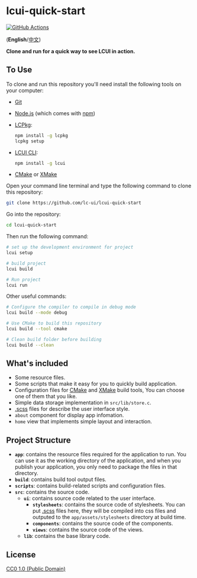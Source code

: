 # lcui-quick-start

[![GitHub Actions](https://github.com/lc-ui/lcui-quick-start/workflows/C%2FC%2B%2B%20CI/badge.svg)](https://github.com/lc-ui/lcui-quick-start/actions)

(**English**/[中文](README.zh-cn.md))

**Clone and run for a quick way to see LCUI in action.**

## To Use

To clone and run this repository you'll need install the following tools on your computer:

- [Git](https://git-scm.com)
- [Node.js](https://nodejs.org/en/download/) (which comes with [npm](http://npmjs.com))
- [LCPkg](https://github.com/lc-soft/lcpkg):

    ```bash
    npm install -g lcpkg
    lcpkg setup
    ```

- [LCUI CLI](https://github.com/lc-soft/lcpkg):

    ```bash
    npm install -g lcui
    ```

- [CMake](https://cmake.org/) or [XMake](https://xmake.io/)

Open your command line terminal and type the following command to clone this repository:

```bash
git clone https://github.com/lc-ui/lcui-quick-start
```

Go into the repository:

```bash
cd lcui-quick-start
```

Then run the following command:

```bash
# set up the development environment for project
lcui setup

# build project
lcui build

# Run project
lcui run
```

Other useful commands:

```bash
# Configure the compiler to compile in debug mode
lcui build --mode debug

# Use CMake to build this repository
lcui build --tool cmake

# Clean build folder before building
lcui build --clean
```

## What's included

- Some resource files.
- Some scripts that make it easy for you to quickly build application.
- Configuration files for [CMake](https://cmake.org/) and [XMake](https://xmake.io/) build tools, You can choose one of them that you like.
- Simple data storage implementation in `src/lib/store.c`.
- [.scss](https://sass-lang.com/guide) files for describe the user interface style.
- `about` component for display app infomation.
- `home` view that implements simple layout and interaction.

## Project Structure

- **`app`**: contains the resource files required for the application to run. You can use it as the working directory of the application, and when you publish your application, you only need to package the files in that directory.
- **`build`**: contains build tool output files.
- **`scripts`**: contains build-related scripts and configuration files.
- **`src`**: contains the source code.
  - **`ui`**: contains source code related to the user interface.
    - **`stylesheets`**: contains the source code of stylesheets. You can put [.scss](https://sass-lang.com/guide) files here, they will be compiled into css files and outputed to the `app/assets/stylesheets` directory at build time.
    - **`components`**: contains the source code of the components.
    - **`views`**: contains the source code of the views.
  - **`lib`**: contains the base library code.

## License

[CC0 1.0 (Public Domain)](LICENSE.md)
